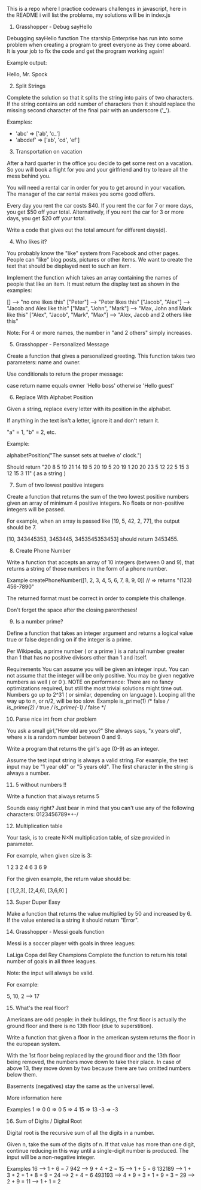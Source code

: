 This is a repo where I practice codewars challenges in javascript, here in the README i will list the problems, my solutions will be in index.js

1. Grasshopper - Debug sayHello

Debugging sayHello function
The starship Enterprise has run into some problem when creating a program to greet everyone as they come aboard. It is your job to fix the code and get the program working again!

Example output:

Hello, Mr. Spock

2. Split Strings

Complete the solution so that it splits the string into pairs of two characters. If the string contains an odd number of characters then it should replace the missing second character of the final pair with an underscore ('_').

Examples:

* 'abc' =>  ['ab', 'c_']
* 'abcdef' => ['ab', 'cd', 'ef']

3. Transportation on vacation

After a hard quarter in the office you decide to get some rest on a vacation. So you will book a flight for you and your girlfriend and try to leave all the mess behind you.

You will need a rental car in order for you to get around in your vacation. The manager of the car rental makes you some good offers.

Every day you rent the car costs $40. If you rent the car for 7 or more days, you get $50 off your total. Alternatively, if you rent the car for 3 or more days, you get $20 off your total.

Write a code that gives out the total amount for different days(d).

4. Who likes it?

You probably know the "like" system from Facebook and other pages. People can "like" blog posts, pictures or other items. We want to create the text that should be displayed next to such an item.

Implement the function which takes an array containing the names of people that like an item. It must return the display text as shown in the examples:

[]                                -->  "no one likes this"
["Peter"]                         -->  "Peter likes this"
["Jacob", "Alex"]                 -->  "Jacob and Alex like this"
["Max", "John", "Mark"]           -->  "Max, John and Mark like this"
["Alex", "Jacob", "Mark", "Max"]  -->  "Alex, Jacob and 2 others like this"

Note: For 4 or more names, the number in "and 2 others" simply increases.

5. Grasshopper - Personalized Message

Create a function that gives a personalized greeting. This function takes two parameters: name and owner.

Use conditionals to return the proper message:

case	                    return
name equals owner	        'Hello boss'
otherwise	                'Hello guest'

6. Replace With Alphabet Position

Given a string, replace every letter with its position in the alphabet.

If anything in the text isn't a letter, ignore it and don't return it.

"a" = 1, "b" = 2, etc.

Example:

alphabetPosition("The sunset sets at twelve o' clock.")

Should return "20 8 5 19 21 14 19 5 20 19 5 20 19 1 20 20 23 5 12 22 5 15 3 12 15 3 11" ( as a string )

7. Sum of two lowest positive integers

Create a function that returns the sum of the two lowest positive numbers given an array of minimum 4 positive integers. No floats or non-positive integers will be passed.

For example, when an array is passed like [19, 5, 42, 2, 77], the output should be 7.

[10, 343445353, 3453445, 3453545353453] should return 3453455.

8. Create Phone Number

Write a function that accepts an array of 10 integers (between 0 and 9), that returns a string of those numbers in the form of a phone number.

Example
createPhoneNumber([1, 2, 3, 4, 5, 6, 7, 8, 9, 0]) 
// => returns "(123) 456-7890"

The returned format must be correct in order to complete this challenge.

Don't forget the space after the closing parentheses!

9. Is a number prime?

Define a function that takes an integer argument and returns a logical value true or false depending on if the integer is a prime.

Per Wikipedia, a prime number ( or a prime ) is a natural number greater than 1 that has no positive divisors other than 1 and itself.

Requirements
You can assume you will be given an integer input.
You can not assume that the integer will be only positive. You may be given negative numbers as well ( or 0 ).
NOTE on performance: There are no fancy optimizations required, but still the most trivial solutions might time out. Numbers go up to 2^31 ( or similar, depending on language ). Looping all the way up to n, or n/2, will be too slow.
Example
is_prime(1)  /* false */
is_prime(2)  /* true  */
is_prime(-1) /* false */

10. Parse nice int from char problem

You ask a small girl,"How old are you?" She always says, "x years old", where x is a random number between 0 and 9.

Write a program that returns the girl's age (0-9) as an integer.

Assume the test input string is always a valid string. For example, the test input may be "1 year old" or "5 years old". The first character in the string is always a number.

11. 5 without numbers !!

Write a function that always returns 5

Sounds easy right? Just bear in mind that you can't use any of the following characters: 0123456789*+-/

12. Multiplication table

Your task, is to create N×N multiplication table, of size provided in parameter.

For example, when given size is 3:

1 2 3
2 4 6
3 6 9

For the given example, the return value should be:

[ [1,2,3], [2,4,6], [3,6,9] ]

13. Super Duper Easy

Make a function that returns the value multiplied by 50 and increased by 6. If the value entered is a string it should return "Error".

14. Grasshopper - Messi goals function

Messi is a soccer player with goals in three leagues:

LaLiga
Copa del Rey
Champions
Complete the function to return his total number of goals in all three leagues.

Note: the input will always be valid.

For example:

5, 10, 2  -->  17

15. What's the real floor?

Americans are odd people: in their buildings, the first floor is actually the ground floor and there is no 13th floor (due to superstition).

Write a function that given a floor in the american system returns the floor in the european system.

With the 1st floor being replaced by the ground floor and the 13th floor being removed, the numbers move down to take their place. In case of above 13, they move down by two because there are two omitted numbers below them.

Basements (negatives) stay the same as the universal level.

More information here

Examples
1  =>  0 
0  =>  0
5  =>  4
15  =>  13
-3  =>  -3

16. Sum of Digits / Digital Root

Digital root is the recursive sum of all the digits in a number.

Given n, take the sum of the digits of n. If that value has more than one digit, continue reducing in this way until a single-digit number is produced. The input will be a non-negative integer.

Examples
16  -->  1 + 6 = 7
942  -->  9 + 4 + 2 = 15  -->  1 + 5 = 6
132189  -->  1 + 3 + 2 + 1 + 8 + 9 = 24  -->  2 + 4 = 6
493193  -->  4 + 9 + 3 + 1 + 9 + 3 = 29  -->  2 + 9 = 11  -->  1 + 1 = 2